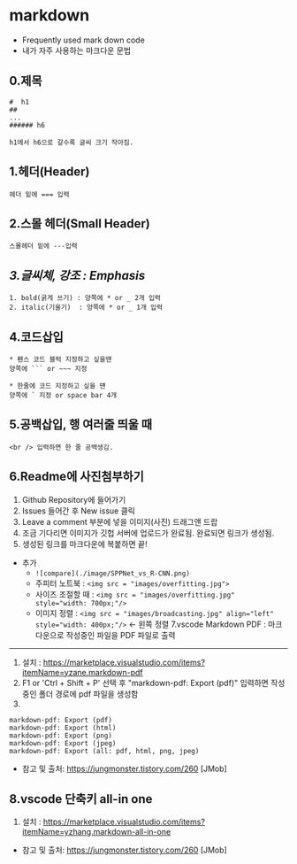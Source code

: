 markdown
===

* Frequently used mark down code
* 내가 자주 사용하는 마크다운 문법

0.제목
---
```
#  h1
##
...
###### h6

h1에서 h6으로 갈수록 글씨 크기 작아짐.
```

1.헤더(Header)
----
```
헤더 밑에 === 입력
```


2.스몰 헤더(Small Header)
----
```
스몰헤더 밑에 ---입력
```


*3.글씨체, 강조 : Emphasis*
---
~~~
1. bold(굵게 쓰기) : 양쪽에 * or _ 2개 입력
2. italic(기울기)  : 양쪽에 * or _ 1개 입력
~~~

4.코드삽입
---
```
* 펜스 코드 블럭 지정하고 싶을땐
양쪽에 ``` or ~~~ 지정

* 한줄에 코드 지정하고 싶을 떈
양쪽에 ` 지정 or space bar 4개
```

5.공백삽입, 행 여러줄 띄울 때
---
```
<br /> 입력하면 한 줄 공백생김.
```

6.Readme에 사진첨부하기
---
1. Github Repository에 들어가기
2. Issues 들어간 후 New issue 클릭
3. Leave a comment 부분에 넣을 이미지(사진) 드래그앤 드랍
4. 조금 기다리면 이미지가 깃헙 서버에 업로드가 완료됨. 완료되면 링크가 생성됨.
5. 생성된 링크를 마크다운에 복붙하면 끝!

* 추가
  * `![compare](./image/SPPNet_vs_R-CNN.png)`
  * 주피터 노트북 :  `<img src = "images/overfitting.jpg">`
  * 사이즈 조절할 때 : `<img src = "images/overfitting.jpg" style="width: 700px;"/>`
  * 이미지 정렬 : `<img src = "images/broadcasting.jpg" align="left" style="width: 400px;"/>` <- 왼쪽 정렬
7.vscode Markdown PDF : 마크다운으로 작성중인 파일을 PDF 파일로 출력
---
1. 설치 : https://marketplace.visualstudio.com/items?itemName=yzane.markdown-pdf
2. F1 or 'Ctrl + Shift + P' 선택 후 "markdown-pdf: Export (pdf)" 입력하면  작성중인 폴더 경로에 pdf 파일을 생성함
3. 
``` markdown-pdf: Export (settings.json)
markdown-pdf: Export (pdf)
markdown-pdf: Export (html)
markdown-pdf: Export (png)
markdown-pdf: Export (jpeg)
markdown-pdf: Export (all: pdf, html, png, jpeg)
```

* 참고 및 출처: https://jungmonster.tistory.com/260 [JMob]


8.vscode 단축키 all-in one
---
1. 설치 : https://marketplace.visualstudio.com/items?itemName=yzhang.markdown-all-in-one

* 참고 및 출처: https://jungmonster.tistory.com/260 [JMob]